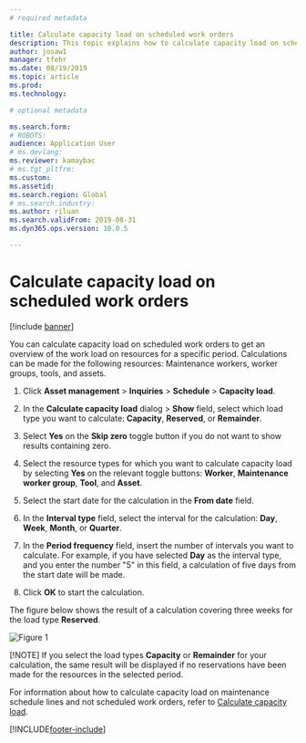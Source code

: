 ```yaml
---
# required metadata

title: Calculate capacity load on scheduled work orders
description: This topic explains how to calculate capacity load on scheduled work orders in Asset Management.
author: josaw1
manager: tfehr
ms.date: 08/19/2019
ms.topic: article
ms.prod: 
ms.technology: 

# optional metadata

ms.search.form: 
# ROBOTS: 
audience: Application User
# ms.devlang: 
ms.reviewer: kamaybac
# ms.tgt_pltfrm: 
ms.custom: 
ms.assetid: 
ms.search.region: Global
# ms.search.industry: 
ms.author: riluan
ms.search.validFrom: 2019-08-31
ms.dyn365.ops.version: 10.0.5

---
```


# Calculate capacity load on scheduled work orders

[!include [banner](../../includes/banner.md)]

 

You can calculate capacity load on scheduled work orders to get an overview of the work load on resources for a specific period. Calculations can be made for the following resources: Maintenance workers, worker groups, tools, and assets.

1. Click **Asset management** > **Inquiries** > **Schedule** > **Capacity load**.

2. In the **Calculate capacity load** dialog > **Show** field, select which load type you want to calculate: **Capacity**, **Reserved**, or **Remainder**.

3. Select **Yes** on the **Skip zero** toggle button if you do not want to show results containing zero.

4. Select the resource types for which you want to calculate capacity load by selecting **Yes** on the relevant toggle buttons: **Worker**, **Maintenance worker group**, **Tool**, and **Asset**.

5. Select the start date for the calculation in the **From date** field.

6. In the **Interval type** field, select the interval for the calculation: **Day**, **Week**, **Month**, or **Quarter**.

7. In the **Period frequency** field, insert the number of intervals you want to calculate. For example, if you have selected **Day** as the interval type, and you enter the number "5" in this field, a calculation of five days from the start date will be made.

8. Click **OK** to start the calculation.

The figure below shows the result of a calculation covering three weeks for the load type **Reserved**.

![Figure 1](media/08-work-order-scheduling.png)

[!NOTE]
If you select the load types **Capacity** or **Remainder** for your calculation, the same result will be displayed if no reservations have been made for the resources in the selected period.

For information about how to calculate capacity load on maintenance schedule lines and not scheduled work orders, refer to [Calculate capacity load](../capacity-planning/calculate-capacity-load.md).



[!INCLUDE[footer-include](../../../includes/footer-banner.md)]